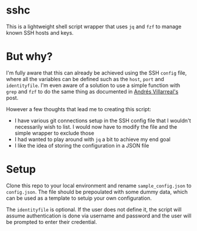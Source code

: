 # sshc
This is a lightweight shell script wrapper that uses `jq` and `fzf` to manage known SSH hosts and keys.

# But why?
I'm fully aware that this can already be achieved using the SSH `config` file, where all the variables can be defined such as the `host`, `port` and `identityfile`. I'm even aware of a solution to use a simple function with `grep` and `fzf` to do the same thing as documented in [Andrés Villarreal's](https://dev.to/kaeruct/fzf-ssh-config-hosts-23dj) post.

However a few thoughts that lead me to creating this script:

- I have various git connections setup in the SSH config file that I wouldn't necessarily wish to list. I would now have to modify the file and the simple wrapper to exclude those
- I had wanted to play around with `jq` a bit to achieve my end goal
- I like the idea of storing the configuration in a JSON file

# Setup
Clone this repo to your local environment and rename `sample_config.json` to `config.json`. The file should be prepoulated with some dummy data, which can be used as a template to setuip your own configuration.

The `identityfile` is optional. If the user does not define it, the script will assume authentication is done via username and password and the user will be prompted to enter their credential.
